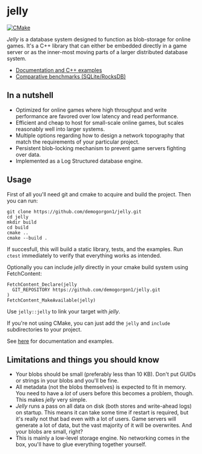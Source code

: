 # jelly
[![CMake](https://github.com/demogorgon1/jelly/actions/workflows/cmake.yml/badge.svg)](https://github.com/demogorgon1/jelly/actions/workflows/cmake.yml)

_Jelly_ is a database system designed to function as blob-storage for online games. It's a C++ library that can either be embedded directly
in a game server or as the inner-most moving parts of a larger distributed database system.

* [Documentation and C++ examples](https://demogorgon1.github.io/jelly/index.html)
* [Comparative benchmarks (SQLite/RocksDB)](https://github.com/demogorgon1/jelly-bench)

## In a nutshell

* Optimized for online games where high throughput and write performance are favored over low latency and read performance.
* Efficient and cheap to host for small-scale online games, but scales reasonably well into larger systems.
* Multiple options regarding how to design a network topography that match the requirements of your particular project.
* Persistent blob-locking mechanism to prevent game servers fighting over data. 
* Implemented as a Log Structured database engine.

## Usage

First of all you'll need git and cmake to acquire and build the project. Then you can run:

```
git clone https://github.com/demogorgon1/jelly.git
cd jelly
mkdir build
cd build
cmake ..
cmake --build .
```

If succesfull, this will build a static library, tests, and the examples. Run ```ctest``` immediately to verify that everything works as intended.

Optionally you can include _jelly_ directly in your cmake build system using FetchContent:

```
FetchContent_Declare(jelly
  GIT_REPOSITORY https://github.com/demogorgon1/jelly.git
)
FetchContent_MakeAvailable(jelly)
```

Use ```jelly::jelly``` to link your target with _jelly_.

If you're not using CMake, you can just add the ```jelly``` and ```include``` subdirectories to your project. 

See [here](https://demogorgon1.github.io/jelly/index.html) for documentation and examples.

## Limitations and things you should know

* Your blobs should be small (preferably less than 10 KB). Don't put GUIDs or strings in your blobs and you'll be fine.
* All metadata (not the blobs themselves) is expected to fit in memory. You need to have a _lot_ of
users before this becomes a problem, though. This makes _jelly_ very simple.
* _Jelly_ runs a pass on all data on disk (both stores and write-ahead logs) on startup. This means it can take some time if restart is required, but it's really not that bad even with a lot of users. Game servers will generate a lot of data,
but the vast majority of it will be overwrites. And your blobs are small, right?
* This is mainly a low-level storage engine. No networking comes in the box, you'll have to glue everything together yourself.
